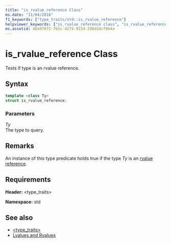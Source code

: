 ```yaml
---
title: "is_rvalue_reference Class"
ms.date: "11/04/2016"
f1_keywords: ["type_traits/std::is_rvalue_reference"]
helpviewer_keywords: ["is_rvalue_reference class", "is_rvalue_reference"]
ms.assetid: 40a97072-7b5c-4274-9154-298d3dcf064a
---
```

# is_rvalue_reference Class

Tests if type is an rvalue reference.

## Syntax

```cpp
template <class Ty>
struct is_rvalue_reference;
```

### Parameters

*Ty*<br/>
The type to query.

## Remarks

An instance of this type predicate holds true if the type *Ty* is an [rvalue reference](../cpp/rvalue-reference-declarator-amp-amp.md).

## Requirements

**Header:** \<type_traits>

**Namespace:** std

## See also

- [<type_traits>](../standard-library/type-traits.md)
- [Lvalues and Rvalues](../cpp/lvalues-and-rvalues-visual-cpp.md)
